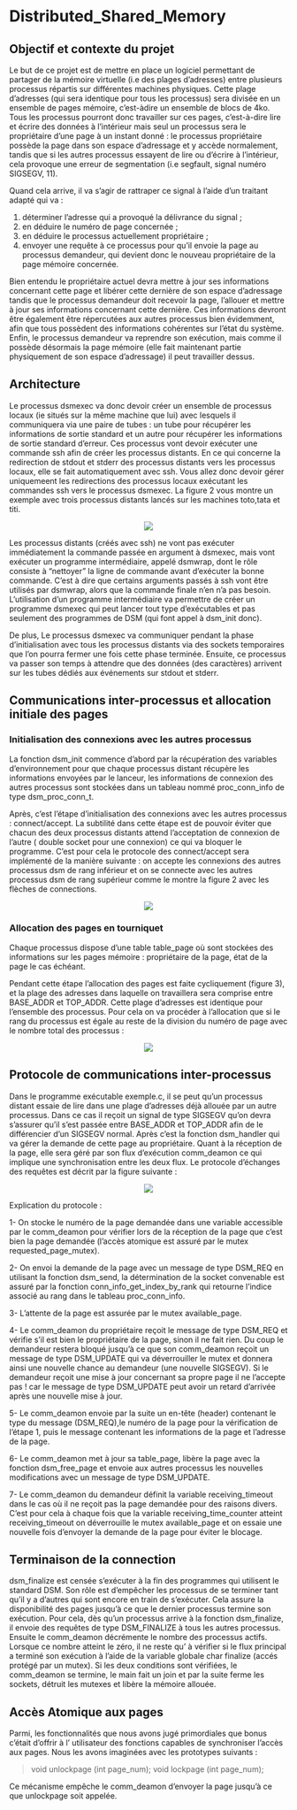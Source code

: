 # Distributed_Shared_Memory

## Objectif et contexte du projet
Le but de ce projet est de mettre en place un logiciel permettant de partager de la mémoire virtuelle (i.e
des plages d’adresses) entre plusieurs processus répartis sur différentes machines physiques. Cette plage
d’adresses (qui sera identique pour tous les processus) sera divisée en un ensemble de pages mémoire, c’est-àdire un ensemble de blocs de 4ko. Tous les processus pourront donc travailler sur ces pages, c’est-à-dire lire
et écrire des données à l’intérieur mais seul un processus sera le propriétaire d’une page à un instant donné :
le processus propriétaire possède la page dans son espace d’adressage et y accède normalement, tandis que
si les autres processus essayent de lire ou d’écrire à l’intérieur, cela provoque une erreur de segmentation
(i.e segfault, signal numéro SIGSEGV, 11).

Quand cela arrive, il va s’agir de rattraper ce signal à l’aide d’un traitant adapté qui va :
<ol>
  <li>déterminer l’adresse qui a provoqué la délivrance du signal ;</li>
  <li>en déduire le numéro de page concernée ;</li>
  <li>en déduire le processus actuellement propriétaire ;</li>
  <li>envoyer une requête à ce processus pour qu’il envoie la page au processus demandeur, qui devient
donc le nouveau propriétaire de la page mémoire concernée.</li>
</ol>

Bien entendu le propriétaire actuel devra mettre à jour ses informations concernant cette page et libérer
cette dernière de son espace d’adressage tandis que le processus demandeur doit recevoir la page, l’allouer
et mettre à jour ses informations concernant cette dernière. Ces informations devront être également être
répercutées aux autres processus bien évidemment, afin que tous possèdent des informations cohérentes
sur l’état du système. Enfin, le processus demandeur va reprendre son exécution, mais comme il possède
désormais la page mémoire (elle fait maintenant partie physiquement de son espace d’adressage) il peut
travailler dessus.

## Architecture

Le processus dsmexec va donc devoir créer un ensemble de processus locaux (ie situés sur la même
machine que lui) avec lesquels il communiquera via une paire de tubes : un tube pour récupérer les informations de sortie standard et un autre pour récupérer les informations de sortie standard d’erreur. Ces processus vont devoir exécuter une commande ssh afin de créer les processus distants. En ce qui concerne la
redirection de stdout et stderr des processus distants vers les processus locaux, elle se fait automatiquement avec ssh. Vous allez donc devoir gérer uniquemeent les redirections des processus locaux exécutant
les commandes ssh vers le processus dsmexec. La figure 2 vous montre un exemple avec trois processus
distants lancés sur les machines toto,tata et titi.

<p align='center'>
<img src='rapport_src/Archi.png'>
</p>

Les processus distants (créés avec ssh) ne vont pas exécuter immédiatement la commande passée en
argument à dsmexec, mais vont exécuter un programme intermédiaire, appelé dsmwrap, dont le rôle
consiste à “nettoyer” la ligne de commande avant d’exécuter la bonne commande. C’est à dire que certains arguments passés à ssh vont être utilisés par dsmwrap, alors que la commande finale n’en n’a pas
besoin. L’utilisation d’un programme intermédiaire va permettre de créer un programme dsmexec qui
peut lancer tout type d’exécutables et pas seulement des programmes de DSM (qui font appel à dsm_init
donc).

De plus, Le processus dsmexec va communiquer pendant la phase d’initialisation avec tous les processus
distants via des sockets temporaires que l’on pourra fermer une fois cette phase terminée. Ensuite, ce processus va passer son temps à attendre que des données (des caractères) arrivent sur les tubes dédiés aux
événements sur stdout et stderr.

## Communications inter-processus et allocation initiale des pages

### Initialisation des connexions avec les autres processus

La fonction dsm_init commence d’abord par la récupération des variables d’environnement pour que chaque processus distant récupère les informations envoyées par le lanceur, les informations de connexion des autres processus sont stockées dans un tableau
nommé proc_conn_info de type dsm_proc_conn_t.

Après, c’est l’étape d’initialisation des connexions avec les autres processus : connect/accept. La subtilité dans cette étape est de pouvoir éviter que chacun des deux processus distants attend l’acceptation de connexion de l’autre ( double socket pour une
connexion) ce qui va bloquer le programme. C’est pour cela le protocole des connect/accept sera implémenté de la manière suivante : on accepte les connexions des autres
processus dsm de rang inférieur et on se connecte avec les autres processus dsm de rang
supérieur comme le montre la figure 2 avec les flèches de connections.

<p align='center'>
<img src='rapport_src/connect_accept.png'>
</p>

### Allocation des pages en tourniquet
Chaque processus dispose d’une table table_page où sont stockées des informations sur les pages mémoire : propriétaire de la page, état de la page le cas échéant.

Pendant cette étape l’allocation des pages est faite cycliquement (figure 3), et la plage
des adresses dans laquelle on travaillera sera comprise entre BASE_ADDR et TOP_ADDR.
Cette plage d’adresses est identique pour l’ensemble des processus. Pour cela on va
procéder à l’allocation que si le rang du processus est égale au reste de la division du
numéro de page avec le nombre total des processus :

<p align='center'>
<img src='rapport_src/alloc.png'>
</p>

## Protocole de communications inter-processus

Dans le programme exécutable exemple.c, il se peut qu’un processus distant essaie de lire dans une plage d’adresses déjà allouée par un autre processus. Dans ce
cas il reçoit un signal de type SIGSEGV qu’on devra s’assurer qu’il s’est passée entre
BASE_ADDR et TOP_ADDR afin de le différencier d’un SIGSEGV normal.
Après c’est la fonction dsm_handler qui va gérer la demande de cette page au propriétaire. Quant à la réception de la page, elle sera géré par son flux d’exécution
comm_deamon ce qui implique une synchronisation entre les deux flux.
Le protocole d’échanges des requêtes est décrit par la figure suivante :

<p align='center'>
<img src='rapport_src/protocol.png'>
</p>

Explication du protocole :

1- On stocke le numéro de la page demandée dans une variable accessible par le
comm_deamon pour vérifier lors de la réception de la page que c’est bien la page demandée (l’accès atomique est assuré par le mutex requested_page_mutex).

2- On envoi la demande de la page avec un message de type DSM_REQ en utilisant la
fonction dsm_send, la détermination de la socket convenable est assuré par la fonction
conn_info_get_index_by_rank qui retourne l’indice associé au rang dans le tableau
proc_conn_info.

3- L’attente de la page est assurée par le mutex available_page.

4- Le comm_deamon du propriétaire reçoit le message de type DSM_REQ et vérifie s’il
est bien le propriétaire de la page, sinon il ne fait rien. Du coup le demandeur restera bloqué jusqu’à ce que son comm_deamon reçoit un message de type DSM_UPDATE qui va
déverrouiller le mutex et donnera ainsi une nouvelle chance au demandeur (une nouvelle SIGSEGV). Si le demandeur reçoit une mise à jour concernant sa propre page il ne
l’accepte pas ! car le message de type DSM_UPDATE peut avoir un retard d’arrivée après
une nouvelle mise à jour.

5- Le comm_deamon envoie par la suite un en-tête (header) contenant le type du message (DSM_REQ),le numéro de la page pour la vérification de l’étape 1, puis le message
contenant les informations de la page et l’adresse de la page.

6- Le comm_deamon met à jour sa table_page, libère la page avec la fonction dsm_free_page
et envoie aux autres processus les nouvelles modifications avec un message de type
DSM_UPDATE.

7- Le comm_deamon du demandeur définit la variable receiving_timeout dans le cas
où il ne reçoit pas la page demandée pour des raisons divers. C’est pour cela à chaque
fois que la variable receiving_time_counter atteint receiving_timeout on déverrouille le mutex available_page et on essaie une nouvelle fois d’envoyer la demande
de la page pour éviter le blocage.

## Terminaison de la connection

dsm_finalize est censée s’exécuter à la fin des programmes qui utilisent le standard DSM. Son rôle est d’empêcher les processus de se terminer tant qu’il y a d’autres
qui sont encore en train de s’exécuter. Cela assure la disponibilité des pages jusqu’à ce
que le dernier processus termine son exécution.
Pour cela, dès qu’un processus arrive à la fonction dsm_finalize, il envoie des requêtes
de type DSM_FINALIZE à tous les autres processus. Ensuite le comm_deamon décrémente
le nombre des processus actifs. Lorsque ce nombre atteint le zéro, il ne reste qu’ à vérifier
si le flux principal a terminé son exécution à l’aide de la variable globale char finalize
(accés protégé par un mutex). Si les deux conditions sont vérifiées, le comm_deamon se
termine, le main fait un join et par la suite ferme les sockets, détruit les mutexes et
libère la mémoire allouée.

## Accès Atomique aux pages
Parmi, les fonctionnalités que nous avons jugé primordiales que bonus c’était d’offrir à l’ utilisateur des fonctions capables de synchroniser l’accès aux pages. Nous les
avons imaginées avec les prototypes suivants :
> void unlockpage (int page_num);
  void lockpage (int page_num);

Ce mécanisme empêche le comm_deamon d’envoyer la page jusqu’à ce que unlockpage soit appelée.
